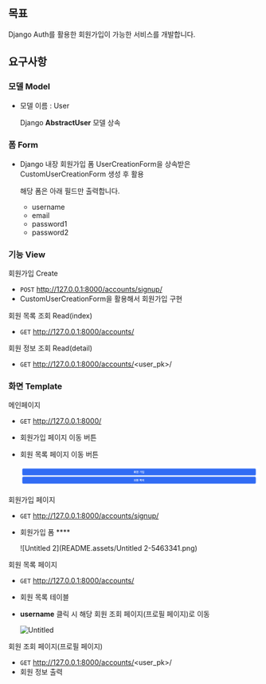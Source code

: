 ## 목표

Django Auth를 활용한 회원가입이 가능한 서비스를 개발합니다.

## 요구사항

### 모델 Model

- 모델 이름 : User

  Django **AbstractUser** 모델 상속

### **폼 Form**

- Django 내장 회원가입 폼 UserCreationForm을 상속받은 CustomUserCreationForm 생성 후 활용

  해당 폼은 아래 필드만 출력합니다.

  - username
  - email
  - password1
  - password2

### 기능 View

회원가입 Create

- `POST` http://127.0.0.1:8000/accounts/signup/
- CustomUserCreationForm을 활용해서 회원가입 구현

회원 목록 조회 Read(index)

- `GET` http://127.0.0.1:8000/accounts/

회원 정보 조회 Read(detail)

- `GET` http://127.0.0.1:8000/accounts/<user_pk>/

### 화면 Template

메인페이지

- `GET` http://127.0.0.1:8000/

- 회원가입 페이지 이동 버튼

- 회원 목록 페이지 이동 버튼

  ![Untitled](README.assets/Untitled.png)

회원가입 페이지

- `GET` http://127.0.0.1:8000/accounts/signup/

- 회원가입 폼 ****

  ![Untitled 2](README.assets/Untitled 2-5463341.png)

회원 목록 페이지

- `GET` http://127.0.0.1:8000/accounts/

- 회원 목록 테이블

- **username** 클릭 시 해당 회원 조회 페이지(프로필 페이지)로 이동

  ![Untitled](%E1%84%8C%E1%85%A1%E1%86%BC%E1%84%80%E1%85%A9%2010%201f2a531fca664bc4b6f838c1261d04a1/Untitled%202.png)

회원 조회 페이지(프로필 페이지)

- `GET` http://127.0.0.1:8000/accounts/<user_pk>/
- 회원 정보 출력